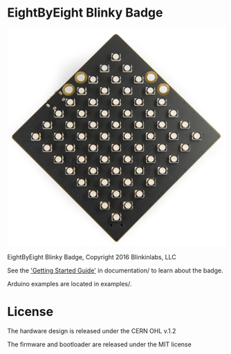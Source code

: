 # EightByEight Blinky Badge
![image](https://github.com/Blinkinlabs/EightByEight/raw/master/documentation/blinky.jpg)

EightByEight Blinky Badge, Copyright 2016 Blinkinlabs, LLC

See the ['Getting Started Guide'](https://github.com/Blinkinlabs/EightByEight/blob/master/documentation/Getting%20started%20guide.pdf) in documentation/ to learn about the badge.

Arduino examples are located in examples/.

# License

The hardware design is released under the CERN OHL v.1.2

The firmware and bootloader are released under the MIT license
